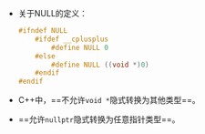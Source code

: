 - 关于NULL的定义：

  ```cpp
  #ifndef NULL
      #ifdef __cplusplus
          #define NULL 0
      #else
          #define NULL ((void *)0)
      #endif
  #endif
  
  ```

- C++中，==不允许`void *`隐式转换为其他类型==。

- ==允许`nullptr`隐式转换为任意指针类型==。